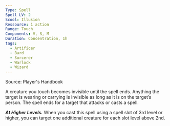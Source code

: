 ```yaml
---
Type: Spell
Spell LV: 2
Scool: Illusion
Ressource: 1 action
Range: Touch
Components: V, S, M
Duration: Concentration, 1h
tags:
  - Artificer
  - Bard
  - Sorcerer
  - Warlock
  - Wizard
---
```

Source: Player's Handbook

A creature you touch becomes invisible until the spell ends. Anything the target is wearing or carrying is invisible as long as it is on the target’s person. The spell ends for a target that attacks or casts a spell.

**_At Higher Levels._** When you cast this spell using a spell slot of 3rd level or higher, you can target one additional creature for each slot level above 2nd.